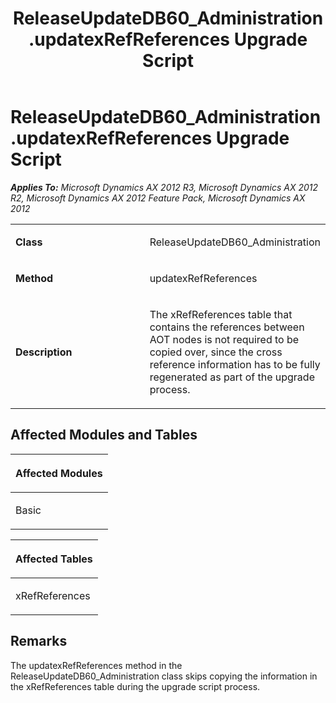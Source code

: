 ﻿---
title: ReleaseUpdateDB60_Administration.updatexRefReferences Upgrade Script
TOCTitle: ReleaseUpdateDB60_Administration.updatexRefReferences Upgrade Script
ms:assetid: cefee560-f83c-1a43-365c-33843bb55ac7
ms:mtpsurl: https://msdn.microsoft.com/en-us/library/JJ686891(v=AX.60)
ms:contentKeyID: 49711342
ms.date: 05/18/2015
mtps_version: v=AX.60
---

# ReleaseUpdateDB60\_Administration.updatexRefReferences Upgrade Script 


_**Applies To:** Microsoft Dynamics AX 2012 R3, Microsoft Dynamics AX 2012 R2, Microsoft Dynamics AX 2012 Feature Pack, Microsoft Dynamics AX 2012_

<table>
<colgroup>
<col style="width: 50%" />
<col style="width: 50%" />
</colgroup>
<tbody>
<tr class="odd">
<td><p><strong>Class</strong></p></td>
<td><p>ReleaseUpdateDB60_Administration</p></td>
</tr>
<tr class="even">
<td><p><strong>Method</strong></p></td>
<td><p>updatexRefReferences</p></td>
</tr>
<tr class="odd">
<td><p><strong>Description</strong></p></td>
<td><p>The xRefReferences table that contains the references between AOT nodes is not required to be copied over, since the cross reference information has to be fully regenerated as part of the upgrade process.</p></td>
</tr>
</tbody>
</table>


## Affected Modules and Tables

<table>
<colgroup>
<col style="width: 100%" />
</colgroup>
<thead>
<tr class="header">
<th><p>Affected Modules</p></th>
</tr>
</thead>
<tbody>
<tr class="odd">
<td><p>Basic</p></td>
</tr>
</tbody>
</table>


<table>
<colgroup>
<col style="width: 100%" />
</colgroup>
<thead>
<tr class="header">
<th><p>Affected Tables</p></th>
</tr>
</thead>
<tbody>
<tr class="odd">
<td><p>xRefReferences</p></td>
</tr>
</tbody>
</table>


## Remarks

The updatexRefReferences method in the ReleaseUpdateDB60\_Administration class skips copying the information in the xRefReferences table during the upgrade script process.

  


